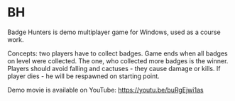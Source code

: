 # BH
Badge Hunters is demo multiplayer game for Windows, used as a course work.

Concepts: two players have to collect badges. Game ends when all badges on level were collected.
The one, who collected more badges is the winner. Players should avoid falling and cactuses -
they cause damage or kills. If player dies - he will be respawned on starting point.

Demo movie is available on YouTube:
https://youtu.be/buRgEjwi1as
